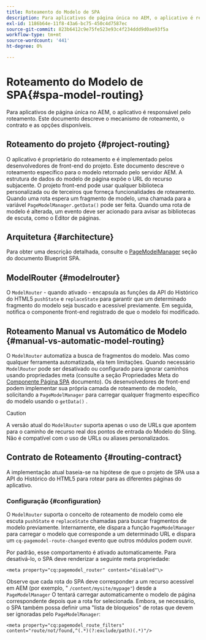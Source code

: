 ```yaml
---
title: Roteamento do Modelo de SPA
description: Para aplicativos de página única no AEM, o aplicativo é responsável pelo roteamento. Este documento descreve o mecanismo de roteamento, o contrato e as opções disponíveis.
exl-id: 1186b64e-11f8-43a6-bc75-450c4d7587ec
source-git-commit: 823b6412c9e75fe523e93c4f234ddd9d0ae93f5a
workflow-type: tm+mt
source-wordcount: '441'
ht-degree: 0%

---
```


# Roteamento do Modelo de SPA{#spa-model-routing}

Para aplicativos de página única no AEM, o aplicativo é responsável pelo roteamento. Este documento descreve o mecanismo de roteamento, o contrato e as opções disponíveis.

## Roteamento do projeto {#project-routing}

O aplicativo é proprietário do roteamento e é implementado pelos desenvolvedores de front-end do projeto. Este documento descreve o roteamento específico para o modelo retornado pelo servidor AEM. A estrutura de dados do modelo de página expõe o URL do recurso subjacente. O projeto front-end pode usar qualquer biblioteca personalizada ou de terceiros que forneça funcionalidades de roteamento. Quando uma rota espera um fragmento de modelo, uma chamada para a variável `PageModelManager.getData()` pode ser feita. Quando uma rota de modelo é alterada, um evento deve ser acionado para avisar as bibliotecas de escuta, como o Editor de páginas.

## Arquitetura {#architecture}

Para obter uma descrição detalhada, consulte o [PageModelManager](blueprint.md#pagemodelmanager) seção do documento Blueprint SPA.

## ModelRouter {#modelrouter}

O `ModelRouter` - quando ativado - encapsula as funções da API do Histórico do HTML5 `pushState` e `replaceState` para garantir que um determinado fragmento do modelo seja buscado e acessível previamente. Em seguida, notifica o componente front-end registrado de que o modelo foi modificado.

## Roteamento Manual vs Automático de Modelo {#manual-vs-automatic-model-routing}

O `ModelRouter` automatiza a busca de fragmentos do modelo. Mas como qualquer ferramenta automatizada, ela tem limitações. Quando necessário `ModelRouter` pode ser desativado ou configurado para ignorar caminhos usando propriedades meta (consulte a seção Propriedades Meta do [Componente Página SPA](page-component.md) documento). Os desenvolvedores de front-end podem implementar sua própria camada de roteamento de modelo, solicitando a `PageModelManager` para carregar qualquer fragmento específico do modelo usando o `getData()` .

>[!CAUTION]
>
>A versão atual do `ModelRouter` suporta apenas o uso de URLs que apontem para o caminho de recurso real dos pontos de entrada do Modelo do Sling. Não é compatível com o uso de URLs ou aliases personalizados.

## Contrato de Roteamento {#routing-contract}

A implementação atual baseia-se na hipótese de que o projeto de SPA usa a API do Histórico do HTML5 para rotear para as diferentes páginas do aplicativo.

### Configuração {#configuration}

O `ModelRouter` suporta o conceito de roteamento de modelo como ele escuta `pushState` e `replaceState` chamadas para buscar fragmentos de modelo previamente. Internamente, ele dispara a função `PageModelManager` para carregar o modelo que corresponde a um determinado URL e dispara um `cq-pagemodel-route-changed` evento que outros módulos podem ouvir.

Por padrão, esse comportamento é ativado automaticamente. Para desativá-lo, o SPA deve renderizar a seguinte meta propriedade:

```
<meta property="cq:pagemodel_router" content="disabled"\>
```

Observe que cada rota do SPA deve corresponder a um recurso acessível em AEM (por exemplo, &quot; `/content/mysite/mypage"`) desde a `PageModelManager` O tentará carregar automaticamente o modelo de página correspondente depois que a rota for selecionada. Embora, se necessário, o SPA também possa definir uma &quot;lista de bloqueios&quot; de rotas que devem ser ignoradas pelo `PageModelManager`:

```
<meta property="cq:pagemodel_route_filters" content="route/not/found,^(.*)(?:exclude/path)(.*)"/>
```
